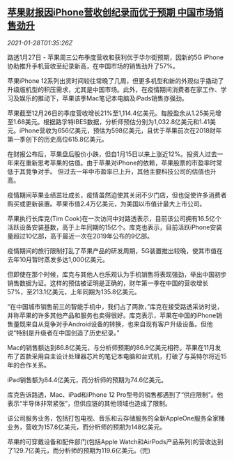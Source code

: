 <!--1611800595000-->
[苹果财报因iPhone营收创纪录而优于预期 中国市场销售劲升](https://cn.reuters.com/article/apple-result-iphone-record-sale-0128-idCNKBS29X060)
------

<div><i>2021-01-28T01:35:26Z</i></div><p>路透1月27日 - 苹果周三公布季度营收和获利优于华尔街预期，因新的5G iPhone协助推升手机营收至纪录新高，在中国市场的销售劲升了57%。</p><p>苹果iPhone 12系列出货时间较往常晚了几周，但更多机型和新的外观似乎撬动了升级版机型的积压需求，尤其是中国市场。此外，在疫情期间消费者在家工作、学习及娱乐的推动下，苹果该季Mac笔记本电脑及iPads销售亦强劲。</p><p>苹果截至12月26日的季度营收增长21%至1,114.4亿美元。每股盈余从1.25美元增至1.68美元。根据路孚特IBES数据，分析师预估分别为1,032.8亿美元和1.41美元。iPhone营收为656亿美元，预估为598亿美元，且优于苹果前次在2018财年第一季创下的历史高位615.8亿美元。</p><p>在财报公布后，苹果盘后股价小跌，但自1月15日以来上涨近12%。投资人过去一年来在重新思考苹果的估值。由于苹果对iPhone的依赖，苹果股票的市盈率时常低于其竞争对手。 但过去一年中市盈率已上升，其他主要科技公司的估值也升高。</p><p>疫情期间苹果业绩茁壮成长，疫情虽然迫使其关闭不少门店，但也促使许多消费者购买或更新装置。苹果市值2.4万亿美元，为美国以市值计最大上市公司。</p><p>苹果执行长库克(Tim Cook)在一次访问中对路透表示，目前该公司拥有16.5亿个活跃设备安装基数，高于上年同期的15亿个。库克也表示，目前活跃iPhone安装量超过10亿部，高于最近一次在2019年公布的9亿部。</p><p>疫情期间的旅行限制打乱了苹果产品的研发周期，5G装置推出较晚，使其市值在去年10月暂时蒸发多达1,000亿美元。</p><p>但即使在那个时候，库克与其他人也乐观认为手机销售将表现强劲，举出中国初步销售数据为证。这样的预估被证明是正确的，财年第一季在中国的营收增长57%，至213.1亿美元，上年同期为135.8亿美元。</p><p>“在中国城市销售前三的智能手机中，我们占了两款，”库克在接受路透采访时说，并称苹果的许多其他产品和服务也卖得很好。库克表示，苹果在中国的iPhone销售量既来自从竞争对手Android设备的转换，也来自现有客户升级设备。但他说“特别是升级者在中国创造了历史纪录。”</p><p>Mac的销售额达到86.8亿美元，与分析师预期的86.9亿美元相符。苹果在11月发布了首款采用自主设计处理器芯片的笔记本电脑和台式机，打破了与英特尔将近15年的合作关系。</p><p>iPad销售额为84.4亿美元，而分析师的预期为74.6亿美元。</p><p>库克告诉路透，Mac、iPad和iPhone 12 Pro型号的销售都遇到了“供应限制”。他表示“半导体非常紧张”，但供应链的其他领域也造成了限制。</p><p>该公司服务业务，包括打包电视、音乐和云存储服务的全新AppleOne服务全家桶业务，营收为157.6亿美元，而分析师的预期为148亿美元。</p><p>苹果的可穿戴设备和配件部门(包括Apple Watch和AirPods产品系列)的营收达到了129.7亿美元，而分析师的预期为119.6亿美元。(完)</p>

